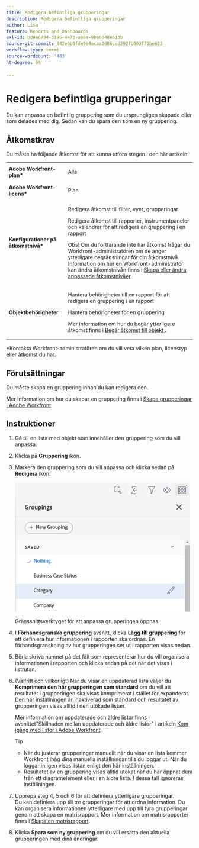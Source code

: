 ```yaml
---
title: Redigera befintliga grupperingar
description: Redigera befintliga grupperingar
author: Lisa
feature: Reports and Dashboards
exl-id: bd9e6794-3196-4a73-a86a-9ba6048e613b
source-git-commit: 442e0b8fde9e4acaa2686ccd292fb003f72be623
workflow-type: tm+mt
source-wordcount: '483'
ht-degree: 0%

---
```


# Redigera befintliga grupperingar

<!--
<p data-mc-conditions="QuicksilverOrClassic.Draft mode">(NOTE: This is the third part of a former artcle split in 3: two how-tos and one refernece article about creating and customizing groupings)</p>
-->

Du kan anpassa en befintlig gruppering som du ursprungligen skapade eller som delades med dig. Sedan kan du spara den som en ny gruppering.

## Åtkomstkrav

Du måste ha följande åtkomst för att kunna utföra stegen i den här artikeln:

<table style="table-layout:auto"> 
 <col> 
 <col> 
 <tbody> 
  <tr> 
   <td role="rowheader"><strong>Adobe Workfront-plan*</strong></td> 
   <td> <p>Alla</p> </td> 
  </tr> 
  <tr> 
   <td role="rowheader"><strong>Adobe Workfront-licens*</strong></td> 
   <td> <p>Plan </p> </td> 
  </tr> 
  <tr> 
   <td role="rowheader"><strong>Konfigurationer på åtkomstnivå*</strong></td> 
   <td> <p>Redigera åtkomst till filter, vyer, grupperingar</p> <p>Redigera åtkomst till rapporter, instrumentpaneler och kalendrar för att redigera en gruppering i en rapport</p> <p>Obs! Om du fortfarande inte har åtkomst frågar du Workfront-administratören om de anger ytterligare begränsningar för din åtkomstnivå. Information om hur en Workfront-administratör kan ändra åtkomstnivån finns i <a href="../../../administration-and-setup/add-users/configure-and-grant-access/create-modify-access-levels.md" class="MCXref xref">Skapa eller ändra anpassade åtkomstnivåer</a>.</p> </td> 
  </tr> 
  <tr> 
   <td role="rowheader"><strong>Objektbehörigheter</strong></td> 
   <td> <p>Hantera behörigheter till en rapport för att redigera en gruppering i en rapport</p> <p>Hantera behörigheter för en gruppering </p> <p>Mer information om hur du begär ytterligare åtkomst finns i <a href="../../../workfront-basics/grant-and-request-access-to-objects/request-access.md" class="MCXref xref">Begär åtkomst till objekt </a>.</p> </td> 
  </tr> 
 </tbody> 
</table>

&#42;Kontakta Workfront-administratören om du vill veta vilken plan, licenstyp eller åtkomst du har.

## Förutsättningar

Du måste skapa en gruppering innan du kan redigera den.

Mer information om hur du skapar en gruppering finns i [Skapa grupperingar i Adobe Workfront](../../../reports-and-dashboards/reports/reporting-elements/create-groupings.md).

## Instruktioner

1. Gå till en lista med objekt som innehåller den gruppering som du vill anpassa.
1. Klicka på **Gruppering** ikon.
1. Markera den gruppering som du vill anpassa och klicka sedan på **Redigera** ikon.

   ![Välj redigeringsikonen.](assets/customizegrouping-nwe-standard-350x291.png)

   Gränssnittsverktyget för att anpassa grupperingen öppnas.

1. I **Förhandsgranska gruppering** avsnitt, klicka **Lägg till gruppering** för att definiera hur informationen i rapporten ska ordnas. En förhandsgranskning av hur grupperingen ser ut i rapporten visas nedan.

1. Börja skriva namnet på det fält som representerar hur du vill organisera informationen i rapporten och klicka sedan på det när det visas i listrutan.
1. (Valfritt och villkorligt) När du visar en uppdaterad lista väljer du **Komprimera den här grupperingen som standard** om du vill att resultatet i grupperingen ska visas komprimerat i stället för expanderat. Den här inställningen är inaktiverad som standard och resultatet av grupperingen visas alltid i den utökade listan.

   Mer information om uppdaterade och äldre listor finns i avsnittet&quot;Skillnaden mellan uppdaterade och äldre listor&quot; i artikeln [Kom igång med listor i Adobe Workfront](../../../workfront-basics/navigate-workfront/use-lists/view-items-in-a-list.md).

   <!--
   <p data-mc-conditions="QuicksilverOrClassic.Quicksilver,QuicksilverOrClassic.Draft mode">(NOTE: the tips repeat in the Create grouping article and Common uses of text mode)</p>
   -->

   >[!TIP]
   >
   >* När du justerar grupperingar manuellt när du visar en lista kommer Workfront ihåg dina manuella inställningar tills du loggar ut. När du loggar in igen visas listan enligt den här inställningen.
   >* Resultatet av en gruppering visas alltid utökat när du har öppnat dem från ett diagramelement eller i en äldre lista. I dessa fall ignoreras inställningen.


1. Upprepa steg 4, 5 och 6 för att definiera ytterligare grupperingar.\
   Du kan definiera upp till tre grupperingar för att ordna information. Du kan organisera informationen ytterligare med upp till fyra grupperingar genom att skapa en matrisrapport. Mer information om matrisrapporter finns i [Skapa en matrisrapport](../../../reports-and-dashboards/reports/creating-and-managing-reports/create-matrix-report.md).

1. Klicka **Spara som ny gruppering** om du vill ersätta den aktuella grupperingen med dina ändringar.
